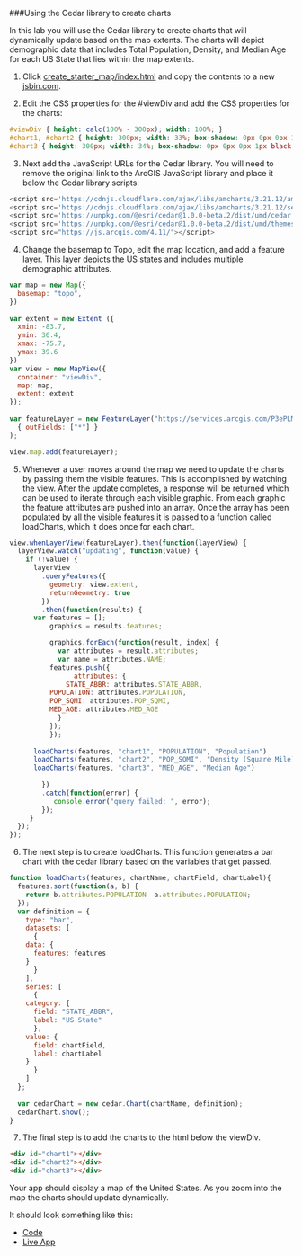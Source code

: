 ###Using the Cedar library to create charts

In this lab you will use the Cedar library to create charts that will dynamically update based on the map extents.  The charts will depict demographic data that includes Total Population, Density, and Median Age for each US State that lies within the map extents.

1.	Click [create_starter_map/index.html](../create_starter_map/index.html) and copy the contents to a new [jsbin.com](http://jsbin.com).

2.	Edit the CSS properties for the #viewDiv and add the CSS properties for the charts:

```css
#viewDiv { height: calc(100% - 300px); width: 100%; }
#chart1, #chart2 { height: 300px; width: 33%; box-shadow: 0px 0px 0px 1px black inset; float: left;}
#chart3 { height: 300px; width: 34%; box-shadow: 0px 0px 0px 1px black inset; float: right;}
```

3.	Next add the JavaScript URLs for the Cedar library. You will need to remove the original link to the ArcGIS JavaScript library and place it below the Cedar library scripts:

```javascript
<script src='https://cdnjs.cloudflare.com/ajax/libs/amcharts/3.21.12/amcharts.js'></script>
<script src='https://cdnjs.cloudflare.com/ajax/libs/amcharts/3.21.12/serial.js'></script>
<script src='https://unpkg.com/@esri/cedar@1.0.0-beta.2/dist/umd/cedar.js'></script>
<script src='https://unpkg.com/@esri/cedar@1.0.0-beta.2/dist/umd/themes/amCharts/calcite.js'></script>
<script src="https://js.arcgis.com/4.11/"></script>
```

4.	Change the basemap to Topo, edit the map location, and add a feature layer.  This layer depicts the US states and includes multiple demographic attributes.

```javascript
var map = new Map({
  basemap: "topo",
})
      
var extent = new Extent ({
  xmin: -83.7,
  ymin: 36.4,
  xmax: -75.7,
  ymax: 39.6
})
var view = new MapView({
  container: "viewDiv",
  map: map,
  extent: extent
});
		  
var featureLayer = new FeatureLayer("https://services.arcgis.com/P3ePLMYs2RVChkJx/arcgis/rest/services/USA_States_Generalized/FeatureServer/0",
  { outFields: ["*"] }
);

view.map.add(featureLayer);
```

5.	Whenever a user moves around the map we need to update the charts by passing them the visible features.  This is accomplished by watching the view.  After the update completes, a response will be returned which can be used to iterate through each visible graphic.  From each graphic the feature attributes are pushed into an array.  Once the array has been populated by all the visible features it is passed to a function called loadCharts, which it does once for each chart.

```javascript
view.whenLayerView(featureLayer).then(function(layerView) {
  layerView.watch("updating", function(value) {
    if (!value) {
      layerView
        .queryFeatures({
          geometry: view.extent,
          returnGeometry: true
        })
        .then(function(results) {
	  var features = [];
          graphics = results.features;

          graphics.forEach(function(result, index) {
            var attributes = result.attributes;
            var name = attributes.NAME;
	      features.push({
                attributes: {
	          STATE_ABBR: attributes.STATE_ABBR,
		  POPULATION: attributes.POPULATION,
		  POP_SQMI: attributes.POP_SQMI,
		  MED_AGE: attributes.MED_AGE
	        }
	      });
          });
				  
	  loadCharts(features, "chart1", "POPULATION", "Population")
	  loadCharts(features, "chart2", "POP_SQMI", "Density (Square Mile)")
	  loadCharts(features, "chart3", "MED_AGE", "Median Age")
                  
        })
        .catch(function(error) {
           console.error("query failed: ", error);
        });
     }
  });
});
```

6.	The next step is to create loadCharts.  This function generates a bar chart with the cedar library based on the variables that get passed.

```javascript
function loadCharts(features, chartName, chartField, chartLabel){
  features.sort(function(a, b) {
    return b.attributes.POPULATION -a.attributes.POPULATION;
  });
  var definition = {
    type: "bar",
    datasets: [
      {
	data: {
	  features: features
	}
      }
    ],
    series: [
      {
	category: {
	  field: "STATE_ABBR",
	  label: "US State"
      },
	value: {
	  field: chartField,
	  label: chartLabel
	}
      }
    ]
  };
	
  var cedarChart = new cedar.Chart(chartName, definition);
  cedarChart.show();
}
```

7.	The final step is to add the charts to the html below the viewDiv.

```html
<div id="chart1"></div>
<div id="chart2"></div> 
<div id="chart3"></div>
```

 Your app should display a map of the United States.  As you zoom into the map the charts should update dynamically.
 
 It should look something like this:
* [Code](index.html)
* [Live App](http://jofraley.github.io/Hacking_JavaScript/labs/jsapi/cedar_charts/index.html)
